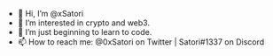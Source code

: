 - 👋 Hi, I’m @xSatori 
- 👀 I’m interested in crypto and web3.
- 🌱 I’m just beginning to learn to code.
- 📫 How to reach me: @0xSatori on Twitter | Satori#1337 on Discord

<!---
xSatori/xSatori is a ✨ special ✨ repository because its `README.md` (this file) appears on your GitHub profile.
You can click the Preview link to take a look at your changes.
--->
